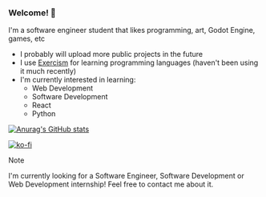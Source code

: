 ### Welcome! 👋

I'm a software engineer student that likes programming, art, Godot Engine, games, etc

- I probably will upload more public projects in the future
- I use [Exercism](https://exercism.org/profiles/Lukaswbrr) for learning programming languages (haven't been using it much recently)
- I'm currently interested in learning:
  - Web Development
  - Software Development
  - React
  - Python

[![Anurag's GitHub stats](https://github-readme-stats.vercel.app/api?username=lukaswbrr&theme=radical)](https://github.com/anuraghazra/github-readme-stats)

[![ko-fi](https://ko-fi.com/img/githubbutton_sm.svg)](https://ko-fi.com/R5R5169OJP)

>[!NOTE]
>I'm currently looking for a Software Engineer, Software Development or Web Development internship! Feel free to contact me about it.

<!--
**Lukaswbrr/lukaswbrr** is a ✨ _special_ ✨ repository because its `README.md` (this file) appears on your GitHub profile.

Here are some ideas to get you started:

- 🔭 I’m currently working on ...
- 🌱 I’m currently learning ...
- 👯 I’m looking to collaborate on ...
- 🤔 I’m looking for help with ...
- 💬 Ask me about ...
- 📫 How to reach me: ...
- 😄 Pronouns: ...
- ⚡ Fun fact: ...
-->
